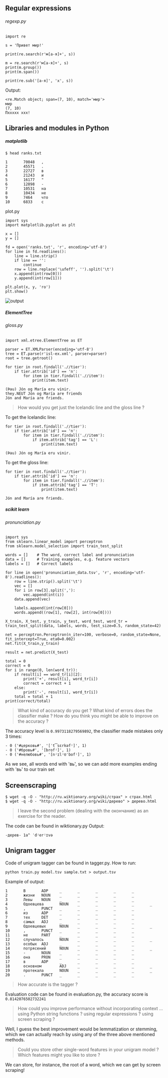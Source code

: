 ## Regular expressions

###### regexp.py
```
import re

s = 'Привет мир!'

print(re.search(r'м[а-я]+', s))

m = re.search(r'м[а-я]+', s)
print(m.group())
print(m.span())

print(re.sub('[а-я]', 'x', s))
```
Output:
```
<re.Match object; span=(7, 10), match='мир'>
мир
(7, 10)
Пxxxxx xxx!
```

## Libraries and modules in Python

##### matplotlib

```
$ head ranks.txt
```
```
1       70048   ,
2       45571   .
3       22727   в
4       21243   и
5       16177   "
6       12898   -
7       10531   на
8       10434   не
9       7464    что
10      6833    с

```

plot.py
```
import sys
import matplotlib.pyplot as plt

x = []
y = []

fd = open('ranks.txt', 'r', encoding='utf-8')
for line in fd.readlines():
    line = line.strip()
    if line == '':
        continue
    row = line.replace('\ufeff', '').split('\t')
    x.append(int(row[0]))
    y.append(int(row[1]))

plt.plot(x, y, 'ro')
plt.show()
```

![output](output.png)

##### ElementTree

###### gloss.py
```
import xml.etree.ElementTree as ET

parser = ET.XMLParser(encoding='utf-8')
tree = ET.parse(r'isl-ex.xml', parser=parser)
root = tree.getroot()

for tier in root.findall('.//tier'):
    if tier.attrib['id'] == 'n':
        for item in tier.findall('.//item'):
            print(item.text)
```
```
(Þau) Jón og María eru vinir.
they.NEUT Jón og María are friends
Jón and María are friends.
```

> How would you get just the Icelandic line and the gloss line ?

To get the Icelandic line:
```
for tier in root.findall('.//tier'):
    if tier.attrib['id'] == 'n':
        for item in tier.findall('.//item'):
            if item.attrib['tag'] == 'L':
                print(item.text)
```
```
(Þau) Jón og María eru vinir.
```
To get the gloss line:
```
for tier in root.findall('.//tier'):
    if tier.attrib['id'] == 'n':
        for item in tier.findall('.//item'):
            if item.attrib['tag'] == 'T':
                print(item.text)
```
```
Jón and María are friends.
```

##### scikit learn
###### pronunciation.py
```
import sys
from sklearn.linear_model import perceptron
from sklearn.model_selection import train_test_split

words = []    # The word, correct label and pronunciation
data = []     # Training examples, e.g. feature vectors
labels = []   # Correct labels

for line in open('pronunciation_data.tsv', 'r', encoding='utf-8').readlines():
    row = line.strip().split('\t')
    vec = []
    for i in row[3].split(','):
        vec.append(int(i))
    data.append(vec)

    labels.append(int(row[0]))
    words.append((row[1], row[2], int(row[0])))
    
X_train, X_test, y_train, y_test, word_test, word_tr = train_test_split(data, labels, words, test_size=0.5, random_state=42)
    
net = perceptron.Perceptron(n_iter=100, verbose=0, random_state=None, fit_intercept=True, eta0=0.002)
net.fit(X_train,y_train)

result = net.predict(X_test)

total = 0
correct = 0
for i in range(0, len(word_tr)):
    if result[i] == word_tr[i][2]:
        print('+', result[i], word_tr[i])
        correct = correct + 1
    else:
        print('-', result[i], word_tr[i])
    total = total + 1
print(correct/total)
```

> What kind of accuracy do you get ? What kind of errors does the classifier make ? How do you think you might be able to improve on the accuracy ?

The accuracy level is ``0.9973118279569892``, the classifier made mistakes only 3 times: 
```
- 0 ('#церковь#', '[ˈt͡sɛrkəfʲ]', 1)
- 0 ('#бровь#', '[brofʲ]', 1)
- 0 ('#нелюбовь#', '[nʲɪlʲʊˈbofʲ]', 1)
```
As we see, all words end with 'вь', so we can add more examples ending with 'вь' to our train set

## Screenscraping

```
$ wget -q -O - "http://ru.wiktionary.org/wiki/страх" > страх.html
$ wget -q -O - "http://ru.wiktionary.org/wiki/дерево" > дерево.html
```

> I leave the second problem (dealing with the окончание) as an exercise for the reader.

The code can be found in wiktionary.py
Output:
```
-дерев-	1a^	ˈdʲerʲɪvə
```

## Unigram tagger

Code of unigram tagger can be found in tagger.py. How to run:
```
python train.py model.tsv sample.txt > output.tsv
```
Example of output:
```
1       В       ADP     _       _       _       _       _
2       жизни   NOUN    _       _       _       _       _
3       Левы    NOUN    _       _       _       _       _
4       Одоевцева       NOUN    _       _       _       _       _
5       ,       PUNCT   _       _       _       _       _
6       из      ADP     _       _       _       _       _
7       тех     DET     _       _       _       _       _
8       самых   ADJ     _       _       _       _       _
9       Одоевцевых      NOUN    _       _       _       _       _
10      ,       PUNCT   _       _       _       _       _
11      не      PART    _       _       _       _       _
12      случалось       NOUN    _       _       _       _       _
13      особых  ADJ     _       _       _       _       _
14      потрясений      NOUN    _       _       _       _       _
15      -       NOUN    _       _       _       _       _
16      она     PRON    _       _       _       _       _
17      в       ADP     _       _       _       _       _
18      основном        ADJ     _       _       _       _       _
19      протекала       NOUN    _       _       _       _       _
20      .       PUNCT   _       _       _       _       _
```

> How accurate is the tagger ?

Evaluation code can be found in evaluation.py, the accuracy score is ``0.8142076502732241``

> How could you improve performance without incorporating context ...
using Python string functions ?
using regular expressions ?
using screen scraping ?

Well, I guess the best improvement would be lemmatization or stemming, which we can actually reach by using any of the three above mentioned methods.

> Could you store other single-word features in your unigram model ? Which features might you like to store ?

We can store, for instance, the root of a word, which we can get by screen scraping!
